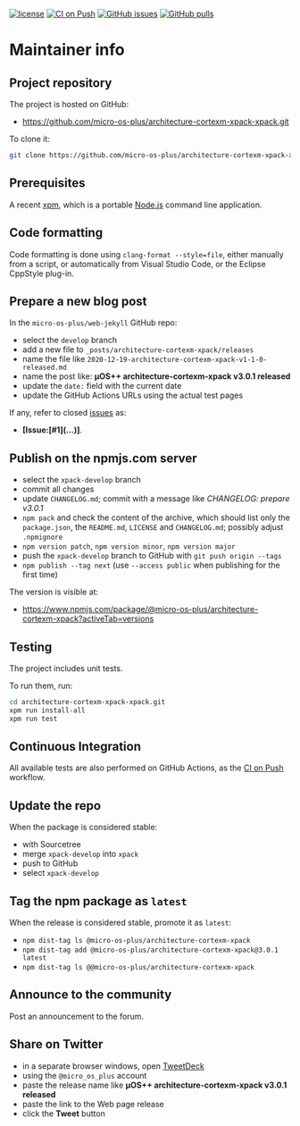[![license](https://img.shields.io/github/license/micro-os-plus/architecture-cortexm-xpack-xpack)](https://github.com/micro-os-plus/architecture-cortexm-xpack-xpack/blob/xpack/LICENSE)
[![CI on Push](https://github.com/micro-os-plus/architecture-cortexm-xpack-xpack/workflows/CI%20on%20Push/badge.svg)](https://github.com/micro-os-plus/architecture-cortexm-xpack-xpack/actions?query=workflow%3A%22CI+on+Push%22)
[![GitHub issues](https://img.shields.io/github/issues/micro-os-plus/architecture-cortexm-xpack-xpack.svg)](https://github.com/micro-os-plus/architecture-cortexm-xpack/issues/)
[![GitHub pulls](https://img.shields.io/github/issues-pr/micro-os-plus/architecture-cortexm-xpack-xpack.svg)](https://github.com/micro-os-plus/architecture-cortexm-xpack-xpack/pulls/)

# Maintainer info

## Project repository

The project is hosted on GitHub:

- https://github.com/micro-os-plus/architecture-cortexm-xpack-xpack.git

To clone it:

```sh
git clone https://github.com/micro-os-plus/architecture-cortexm-xpack-xpack.git architecture-cortexm-xpack-xpack.git
```

## Prerequisites

A recent [xpm](https://xpack.github.io/xpm/), which is a portable
[Node.js](https://nodejs.org/) command line application.

## Code formatting

Code formatting is done using `clang-format --style=file`, either manually
from a script, or automatically from Visual Studio Code, or the Eclipse
CppStyle plug-in.

## Prepare a new blog post

In the `micro-os-plus/web-jekyll` GitHub repo:

- select the `develop` branch
- add a new file to `_posts/architecture-cortexm-xpack/releases`
- name the file like `2020-12-19-architecture-cortexm-xpack-v1-1-0-released.md`
- name the post like: **µOS++ architecture-cortexm-xpack v3.0.1 released**
- update the `date:` field with the current date
- update the GitHub Actions URLs using the actual test pages

If any, refer to closed
[issues](https://github.com/micro-os-plus/architecture-cortexm-xpack/issues/)
as:

- **[Issue:\[#1\]\(...\)]**.

## Publish on the npmjs.com server

- select the `xpack-develop` branch
- commit all changes
- update `CHANGELOG.md`; commit with a message like _CHANGELOG: prepare v3.0.1_
- `npm pack` and check the content of the archive, which should list
  only the `package.json`, the `README.md`, `LICENSE` and `CHANGELOG.md`;
  possibly adjust `.npmignore`
- `npm version patch`, `npm version minor`, `npm version major`
- push the `xpack-develop` branch to GitHub with `git push origin --tags`
- `npm publish --tag next` (use `--access public` when publishing for
  the first time)

The version is visible at:

- https://www.npmjs.com/package/@micro-os-plus/architecture-cortexm-xpack?activeTab=versions

## Testing

The project includes unit tests.

To run them, run:

```sh
cd architecture-cortexm-xpack-xpack.git
xpm run install-all
xpm run test
```

## Continuous Integration

All available tests are also performed on GitHub Actions, as the
[CI on Push](https://github.com/micro-os-plus/architecture-cortexm-xpack-xpack/actions?query=workflow%3A%22CI+on+Push%22)
workflow.

## Update the repo

When the package is considered stable:

- with Sourcetree
- merge `xpack-develop` into `xpack`
- push to GitHub
- select `xpack-develop`

## Tag the npm package as `latest`

When the release is considered stable, promote it as `latest`:

- `npm dist-tag ls @micro-os-plus/architecture-cortexm-xpack`
- `npm dist-tag add @micro-os-plus/architecture-cortexm-xpack@3.0.1 latest`
- `npm dist-tag ls @@micro-os-plus/architecture-cortexm-xpack`

## Announce to the community

Post an announcement to the forum.

## Share on Twitter

- in a separate browser windows, open [TweetDeck](https://tweetdeck.twitter.com/)
- using the `@micro_os_plus` account
- paste the release name like **µOS++ architecture-cortexm-xpack v3.0.1 released**
- paste the link to the Web page release
- click the **Tweet** button
